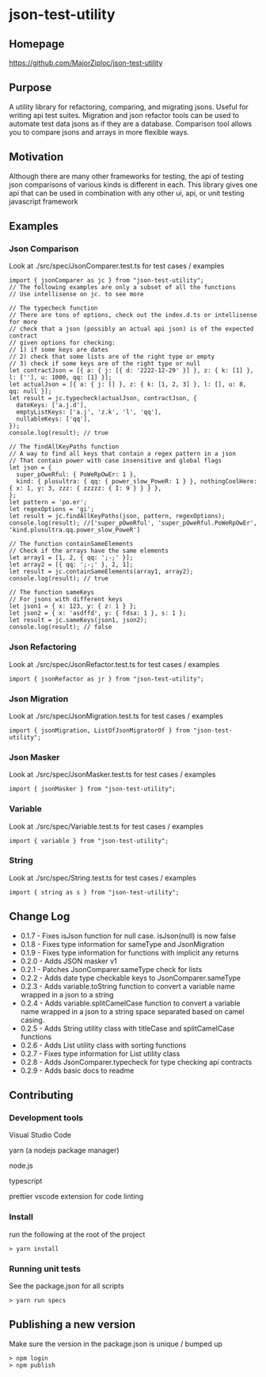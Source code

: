 # json-test-utility

## Homepage
https://github.com/MajorZiploc/json-test-utility

## Purpose
A utility library for refactoring, comparing, and migrating jsons.
Useful for writing api test suites.
Migration and json refactor tools can be used to automate test data jsons as if they are a database.
Comparison tool allows you to compare jsons and arrays in more flexible ways.

## Motivation
Although there are many other frameworks for testing, the api of testing json comparisons of various kinds is different in each.
This library gives one api that can be used in combination with any other ui, api, or unit testing javascript framework

## Examples
### Json Comparison
Look at ./src/spec/JsonComparer.test.ts for test cases / examples
```
import { jsonComparer as jc } from "json-test-utility";
// The following examples are only a subset of all the functions
// Use intellisense on jc. to see more

// The typecheck function
// There are tons of options, check out the index.d.ts or intellisense for more
// check that a json (possibly an actual api json) is of the expected contract
// given options for checking:
// 1) if some keys are dates
// 2) check that some lists are of the right type or empty
// 3) check if some keys are of the right type or null
let contractJson = [{ a: { j: [{ d: '2222-12-29' }] }, z: { k: [1] }, l: [''], u: 1000, qq: [1] }];
let actualJson = [{ a: { j: [] }, z: { k: [1, 2, 3] }, l: [], u: 8, qq: null }];
let result = jc.typecheck(actualJson, contractJson, {
  dateKeys: ['a.j.d'],
  emptyListKeys: ['a.j', 'z.k', 'l', 'qq'],
  nullableKeys: ['qq'],
});
console.log(result); // true

// The findAllKeyPaths function
// A way to find all keys that contain a regex pattern in a json
// That contain power with case insensitive and global flags
let json = {
  super_pOweRful: { PoWeRpOwEr: 1 },
  kind: { plusultra: { qq: { power_slow_PoweR: 1 } }, nothingCoolHere: { x: 1, y: 3, zzz: { zzzzz: { I: 9 } } } },
};
let pattern = 'po.er';
let regexOptions = 'gi';
let result = jc.findAllKeyPaths(json, pattern, regexOptions);
console.log(result); //['super_pOweRful', 'super_pOweRful.PoWeRpOwEr', 'kind.plusultra.qq.power_slow_PoweR']

// The function containSameElements
// Check if the arrays have the same elements
let array1 = [1, 2, { qq: ';-;' }];
let array2 = [{ qq: ';-;' }, 2, 1];
let result = jc.containSameElements(array1, array2);
console.log(result); // true

// The function sameKeys
// For jsons with different keys
let json1 = { x: 123, y: { z: 1 } };
let json2 = { x: 'asdffd', y: { fdsa: 1 }, s: 1 };
let result = jc.sameKeys(json1, json2);
console.log(result); // false

```
### Json Refactoring
Look at ./src/spec/JsonRefactor.test.ts for test cases / examples
```
import { jsonRefactor as jr } from "json-test-utility";
```
### Json Migration
Look at ./src/spec/JsonMigration.test.ts for test cases / examples
```
import { jsonMigration, ListOfJsonMigratorOf } from "json-test-utility";
```
### Json Masker
Look at ./src/spec/JsonMasker.test.ts for test cases / examples
```
import { jsonMasker } from "json-test-utility";
```
### Variable
Look at ./src/spec/Variable.test.ts for test cases / examples
```
import { variable } from "json-test-utility";
```
### String
Look at ./src/spec/String.test.ts for test cases / examples
```
import { string as s } from "json-test-utility";
```

## Change Log
- 0.1.7 - Fixes isJson function for null case. isJson(null) is now false
- 0.1.8 - Fixes type information for sameType and JsonMigration
- 0.1.9 - Fixes type information for functions with implicit any returns
- 0.2.0 - Adds JSON masker v1
- 0.2.1 - Patches JsonComparer.sameType check for lists
- 0.2.2 - Adds date type checkable keys to JsonComparer.sameType
- 0.2.3 - Adds variable.toString function to convert a variable name wrapped in a json to a string
- 0.2.4 - Adds variable.splitCamelCase function to convert a variable name wrapped in a json to a string space separated based on camel casing.
- 0.2.5 - Adds String utility class with titleCase and splitCamelCase functions
- 0.2.6 - Adds List utility class with sorting functions
- 0.2.7 - Fixes type information for List utility class
- 0.2.8 - Adds JsonComparer.typecheck for type checking api contracts
- 0.2.9 - Adds basic docs to readme

## Contributing
### Development tools
Visual Studio Code

yarn (a nodejs package manager)

node.js

typescript

prettier vscode extension for code linting

### Install
run the following at the root of the project

`> yarn install`

### Running unit tests
See the package.json for all scripts

`> yarn run specs`

## Publishing a new version
Make sure the version in the package.json is unique / bumped up
```
> npm login
> npm publish
```
